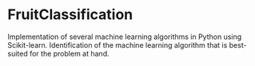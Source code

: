 # FruitClassification
Implementation of several machine learning algorithms in Python using Scikit-learn. Identification of the machine learning algorithm that is best-suited for the problem at hand.
